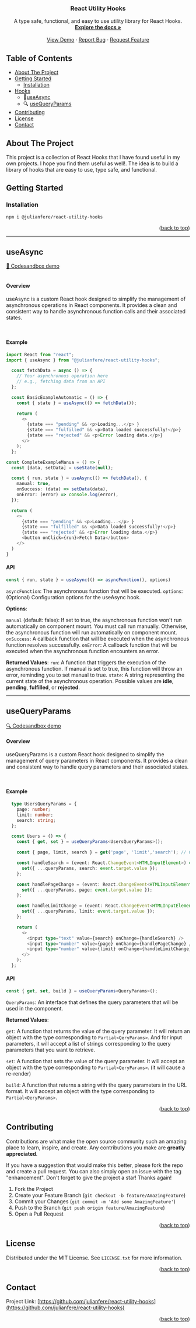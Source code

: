 <a id="readme-top"></a>

<br />
<div align="center">
<h3 align="center">React Utility Hooks</h3>

  <p align="center">
    A type safe, functional, and easy to use utility library for React Hooks.
    <br />
    <a href="https://github.com/julianfere/react-utility-hooks"><strong>Explore the docs »</strong></a>
    <br />
    <br />
    <a href="https://github.com/julianfere/react-utility-hooks">View Demo</a>
    ·
    <a href="https://github.com/julianfere/react-utility-hooks/issues">Report Bug</a>
    ·
    <a href="https://github.com/julianfere/react-utility-hooks/issues">Request Feature</a>
  </p>
</div>

<!-- TABLE OF CONTENTS -->
<section id="table-of-content">
 <h2>Table of Contents</h2>
  <ul>
    <li>
      <a href="#about-the-project">About The Project</a>
    </li>
    <li>
      <a href="#getting-started">Getting Started</a>
      <ul>
        <li><a href="#installation">Installation</a></li>
      </ul>
    </li>
    <li>
      <a href="">Hooks</a>
      <ul id="hooks">
        <li class="hook-link">🚀<a href="#useAsync">useAsync</a></li>
        <li>🔍 <a href="#useQueryParams">useQueryParams</a></li>
      </ul>
    </li>
    <li><a href="#contributing">Contributing</a></li>
    <li><a href="#license">License</a></li>
    <li><a href="#contact">Contact</a></li>
  </ul>
</section>

<!-- ABOUT THE PROJECT -->

## About The Project

This project is a collection of React Hooks that I have found useful in my own projects. I hope you find them useful as well!. The idea is to build a library of hooks that are easy to use, type safe, and functional.


<!-- GETTING STARTED -->

## Getting Started

### Installation

```sh
npm i @julianfere/react-utility-hooks
```

<p align="right">(<a href="#readme-top">back to top</a>)</p>

---

<!-- HOOKS -->
<section id="useAsync" class='hook-container'>
  <section class="hook-title-container">
    <h2 id="useAsync" class="hook-title">useAsync</h2>
    <a href="https://codesandbox.io/p/sandbox/demo-useasync-3g4gk4">🚀 Codesandbox demo</a>
  </section>
  <br/>
  <section class="hook-content">
    <h4>Overview</h4>
    <p>useAsync is a custom React hook designed to simplify the management of asynchronous operations in React components. It provides a clean and consistent way to handle asynchronous function calls and their associated states.
    </p>
  <br/>

  <h4>Example</h4>

  ```typescript
  import React from "react";
  import { useAsync } from "@julianfere/react-utility-hooks";

    const fetchData = async () => {
      // Your asynchronous operation here
      // e.g., fetching data from an API
    };

    const BasicExampleAutomatic = () => {
      const { state } = useAsync(() => fetchData());

      return (
        <>
          {state === "pending" && <p>Loading...</p> }
          {state === "fulfilled" && <p>Data loaded successfully!</p>}
          {state === "rejected" && <p>Error loading data.</p>}
        </>
      );
    };

  const CompleteExampleManua = () => {
    const [data, setData] = useState(null);

    const { run, state } = useAsync(() => fetchData(), {
      manual: true,
      onSuccess: (data) => setData(data),
      onError: (error) => console.log(error),
    });

    return (
      <>
        {state === "pending" && <p>Loading...</p> }
        {state === "fulfilled" && <p>Data loaded successfully!</p>}
        {state === "rejected" && <p>Error loading data.</p>}
        <button onClick={run}>Fetch Data</button>
      </>
    )
  }
  ```


  <h4>API</h4>

  ```typescript 
  const { run, state } = useAsync(() => asyncFunction(), options)
  ```
  
`asyncFunction`: The asynchronous function that will be executed.
`options`: (Optional) Configuration options for the useAsync hook.

**Options**: 

`manual` (default: false): If set to true, the asynchronous function won't run automatically on component mount. You must call run manually. Otherwise, the asynchronous function will run automatically on component mount.
`onSuccess`: A callback function that will be executed when the asynchronous function resolves successfully.
`onError`: A callback function that will be executed when the asynchronous function encounters an error.

**Returned Values**:
`run`: A function that triggers the execution of the asynchronous function. If manual is set to true, this function will throw an error, reminding you to set manual to true.
`state`: A string representing the current state of the asynchronous operation. Possible values are **idle**, **pending**, **fulfilled**, or **rejected**.
  </section>
</section>

---

<section id="useQueryParams">
  <section class="hook-title-container">
    <h2 id="useAsync" class="hook-title">useQueryParams</h2>
    <a href="https://codesandbox.io/p/sandbox/demo-useasync-3g4gk4">🔍 Codesandbox demo</a>
  </section>
  <h4>Overview</h4>
  <p>useQueryParams is a custom React hook designed to simplify the management of query parameters in React components. It provides a clean and consistent way to handle query parameters and their associated states.
  </p>
  <br/>

  <h4>Example</h4>

  ```typescript
    type UsersQueryParams = {
      page: number;
      limit: number;
      search: string;
    };

    const Users = () => {
      const { get, set } = useQueryParams<UsersQueryParams>();

      const { page, limit, search } = get('page', 'limit','search'); // Get query params from the URL

      const handleSearch = (event: React.ChangeEvent<HTMLInputElement>) => {
        set({ ...queryParams, search: event.target.value });
      };

      const handlePageChange = (event: React.ChangeEvent<HTMLInputElement>) => {
        set({ ...queryParams, page: event.target.value });
      };

      const handleLimitChange = (event: React.ChangeEvent<HTMLInputElement>) => {
        set({ ...queryParams, limit: event.target.value });
      };

      return (
        <>
          <input type="text" value={search} onChange={handleSearch} />
          <input type="number" value={page} onChange={handlePageChange} />
          <input type="number" value={limit} onChange={handleLimitChange} />
        </>
      );
    };
  ```

<h4>API</h4>

```typescript
const { get, set, build } = useQueryParams<QueryParams>();
```

`QueryParams`: An interface that defines the query parameters that will be used in the component.

**Returned Values**:

`get`: A function that returns the value of the query parameter. It will return an object with the type corresponding to `Partial<QeryParams>`. And for input parameters, it will accept a list of strings corresponding to the query parameters that you want to retrieve.

`set`: A function that sets the value of the query parameter. It will accept an object with the type corresponding to `Partial<QeryParams>`. (it will cause a re-render)

`build`: A function that returns a string with the query parameters in the URL format. It will accept an object with the type corresponding to `Partial<QeryParams>`.

</section>

<p align="right">(<a href="#readme-top">back to top</a>)</p>


<!-- CONTRIBUTING -->

## Contributing

Contributions are what make the open source community such an amazing place to learn, inspire, and create. Any contributions you make are **greatly appreciated**.

If you have a suggestion that would make this better, please fork the repo and create a pull request. You can also simply open an issue with the tag "enhancement".
Don't forget to give the project a star! Thanks again!

1. Fork the Project
2. Create your Feature Branch (`git checkout -b feature/AmazingFeature`)
3. Commit your Changes (`git commit -m 'Add some AmazingFeature'`)
4. Push to the Branch (`git push origin feature/AmazingFeature`)
5. Open a Pull Request

<p align="right">(<a href="#readme-top">back to top</a>)</p>

<!-- LICENSE -->

## License

Distributed under the MIT License. See `LICENSE.txt` for more information.

<p align="right">(<a href="#readme-top">back to top</a>)</p>

<!-- CONTACT -->

## Contact

Project Link: [https://github.com/julianfere/react-utility-hooks](https://github.com/julianfere/react-utility-hooks)

<p align="right">(<a href="#readme-top">back to top</a>)</p>
